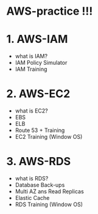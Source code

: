 # AWS-practice !!!

# 1. AWS-IAM
- what is IAM?
- IAM Policy Simulator
- IAM Training

# 2. AWS-EC2
- what is EC2?
- EBS
- ELB
- Route 53 + Training
- EC2 Training (Window OS)

# 3. AWS-RDS
- what is RDS?
- Database Back-ups
- Multi AZ ans Read Replicas
- Elastic Cache
- RDS Training (Window OS)
